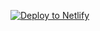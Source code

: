 <a href="https://app.netlify.com/start/deploy?repository=https://github.com/upleveled/thank-u-next-codealong"><img src="https://www.netlify.com/img/deploy/button.svg" alt="Deploy to Netlify"></a>

